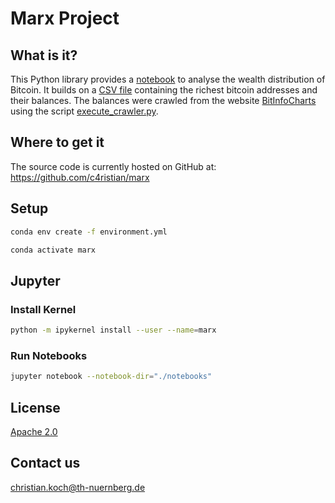# Marx Project

## What is it?
This Python library provides a [notebook](notebooks/bitcoin_distribution.ipynb) to analyse 
the wealth distribution of Bitcoin. It builds on a [CSV file](data/bitcoin_balances_13052022.csv)
containing the richest bitcoin addresses and their balances. The balances were crawled from the 
website [BitInfoCharts](https://bitinfocharts.com/en/top-100-richest-bitcoin-addresses.html) using 
the script [execute_crawler.py](execute_crawler.py).

## Where to get it
The source code is currently hosted on GitHub at:
https://github.com/c4ristian/marx

## Setup
```sh
conda env create -f environment.yml

conda activate marx
```

## Jupyter
### Install Kernel 
```sh
python -m ipykernel install --user --name=marx
```

### Run Notebooks
```sh
jupyter notebook --notebook-dir="./notebooks"
```

## License
[Apache 2.0](LICENSE.txt)


## Contact us
[christian.koch@th-nuernberg.de](mailto:christian.koch@th-nuernberg.de)
